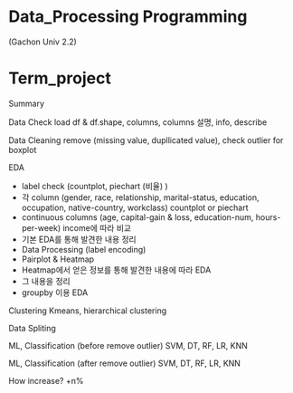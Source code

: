 # Data_Processing Programming 
(Gachon Univ 2.2)

# Term_project
Summary

Data Check
load df & df.shape, columns, columns 설명, info, describe

Data Cleaning
remove (missing value, dupllicated value), check outlier for boxplot

EDA
- label check (countplot, piechart (비율) )
- 각 column (gender, race, relationship, marital-status, education, occupation, native-country, workclass) countplot or piechart
- continuous columns (age, capital-gain & loss, education-num, hours-per-week) income에 따라 비교
- 기본 EDA를 통해 발견한 내용 정리
- Data Processing (label encoding)
- Pairplot & Heatmap
- Heatmap에서 얻은 정보를 통해 발견한 내용에 따라 EDA
- 그 내용을 정리
- groupby 이용 EDA

Clustering
Kmeans, hierarchical clustering

Data Spliting

ML, Classification (before remove outlier)
SVM, DT, RF, LR, KNN

ML, Classification (after remove outlier)
SVM, DT, RF, LR, KNN

How increase?
+n%
